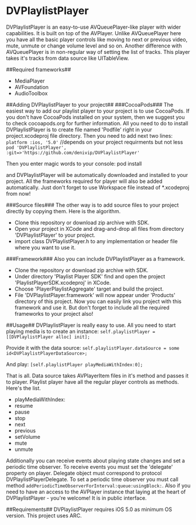 DVPlaylistPlayer
================

DVPlaylistPlayer is an easy-to-use AVQueuePlayer-like player with wider capabilities. It is built on top of the AVPlayer. 
Unlike AVQueuePlayer here you have all the basic player controls like moving to next or previous video, mute, unmute or 
change volume level and so on. Another difference with AVQueuePlayer is in non-regular way of setting the list of tracks. 
This player takes it's tracks from data source like UITableView.

##Required frameworks##
 - MediaPlayer
 - AVFoundation
 - AudioToolbox

##Adding DVPlaylistPlayer to your project##
###CocoaPods###
The easiest way to add our playlist player to your project is to use CocoaPods.
If you don't have CocoaPods installed on your system, then we suggest you to check cocoapods.org for further information.
All you need to do to install DVPlaylistPlayer is to create file named 'Podfile' right in your project.xcodeproj file 
directory. Then you need to add next two lines:
`platform :ios, '5.0'` //depends on your project requirments but not less
`pod 'DVPlaylistPlayer', :git=>'https://github.com/denivip/DVPlaylistPlayer'`

Then you enter magic words to your console:
pod install

and DVPlaylistPlayer will be automatically downloaded and installed to your project. All the frameworks required for 
player will also be added automatically.
Just don't forget to use Workspace file instead of *.xcodeproj from now!

###Source files###
The other way is to add source files to your project directly by copying them. Here is the algorithm.
 - Clone this repository or download zip archive with SDK.
 - Open your project in XCode and drag-and-drop all files from directory 'DVPlaylistPlayer' to your project.
 - import class DVPlaylistPlayer.h to any implementation or header file where you want to use it.
 
###Framework###
Also you can include DVPlaylistPlayer as a framework.
 - Clone the repository or download zip archive with SDK.
 - Under directory 'Playlist Player SDK' find and open the project 'PlaylistPlayerSDK.xcodeproj' in XCode.
 - Choose 'PlayerPlaylistAggregate' target and build the project.
 - File 'DVPlaylistPlayer.framework' will now appear under 'Products' directory of this project. Now you can easily link
 you project with this framework and use it. But don't forget to include all the required frameworks to your project also!
 
##Usage##
DVPlaylistPlayer is really easy to use. All you need to start playing media is to create an instance:
`self.playlistPlayer = [[DVPlaylistPlayer alloc] init];`

Provide it with the data source:
`self.playlistPlayer.dataSource = some id<DVPlaylistPlayerDataSource>;`

And play:
`[self.playlistPlayer playMediaWithIndex:0];`

That is all. Data source takes AVPlayerItem files in it's method and passes it to player.
Playlist player have all the regular player controls as methods. Here's the list.
 - playMediaWithIndex:
 - resume
 - pause
 - stop
 - next
 - previous
 - setVolume
 - mute
 - unmute
 
Additionally you can receive events about playing state changes and set a periodic time observer. To receive events you 
must set the 'delegate' property on player. Delegate object must correspond to protocol DVPlaylistPlayerDelegate. To set a
periodic time observer you must call method `addPeriodicTimeObserverForInterval:queue:usingBlock:`. 
Also if you need to have an access to the AVPlayer instance that laying at the heart of DVPlaylistPlayer - you're welcome!
It is in public interface.

##Requirements##
DVPlaylistPlayer requires iOS 5.0 as minimum OS version.
This project uses ARC.
